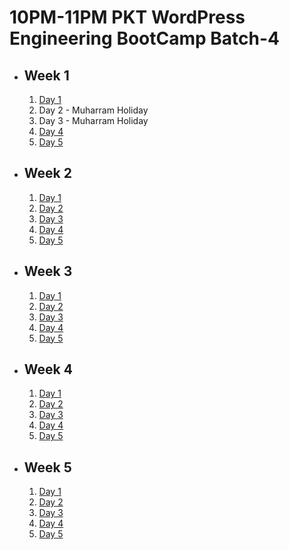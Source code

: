 # 10PM-11PM PKT WordPress Engineering BootCamp Batch-4

- ## Week 1

   1. [Day 1](https://www.facebook.com/iCodeguru/videos/1196606151374387)
   2. Day 2 - Muharram Holiday
   3. Day 3 - Muharram Holiday
   4. [Day 4](https://www.facebook.com/iCodeguru/videos/3823562941233808)
   5. [Day 5](https://www.facebook.com/iCodeguru/videos/1427243051326923)

- ## Week 2

   1. [Day 1](https://www.facebook.com/iCodeguru/videos/2151802771860884)
   2. [Day 2]()
   3. [Day 3](https://www.facebook.com/iCodeguru/videos/510239951402234)
   4. [Day 4](https://www.facebook.com/iCodeguru/videos/1005831757683334)
   5. [Day 5](https://www.facebook.com/iCodeguru/videos/475506798748942)

- ## Week 3

   1. [Day 1](https://www.facebook.com/iCodeguru/videos/1597270191001887)
   2. [Day 2](https://www.facebook.com/iCodeguru/videos/1630471097685690)
   3. [Day 3](https://www.facebook.com/iCodeguru/videos/1599192077606042)
   4. [Day 4](https://www.facebook.com/iCodeguru/videos/800969955556867)
   5. [Day 5](https://www.facebook.com/watch/?v=844089034493038)

- ## Week 4

   1. [Day 1]()
   2. [Day 2](https://www.facebook.com/iCodeguru/videos/1043735163768631)
   3. [Day 3](https://www.facebook.com/watch/?v=865160645666830)
   4. [Day 4](https://www.facebook.com/iCodeguru/videos/2265019617165355)
   5. [Day 5](https://www.facebook.com/iCodeguru/videos/384427337682698)

- ## Week 5

   1. [Day 1](https://www.facebook.com/iCodeguru/videos/1164183351335635)
   2. [Day 2](https://www.facebook.com/iCodeguru/videos/3228753150589438)
   3. [Day 3](https://www.facebook.com/iCodeguru/videos/1256994448620577)
   4. [Day 4](https://www.facebook.com/iCodeguru/videos/521042440496786)
   5. [Day 5]()

<!-- - ## Week 6

   1. [Day 1]()
   2. [Day 2](https://www.facebook.com/iCodeguru/videos/1195896761725846)
   3. [Day 3](https://www.facebook.com/iCodeguru/videos/1553821772153130)
   4. [Day 4](https://www.facebook.com/iCodeguru/videos/1238121997177898)
   5. [Day 5]() -->

<!-- - ## Week 

   1. [Day 1]()
   2. [Day 2]()
   3. [Day 3]()
   4. [Day 4]()
   5. [Day 5]() -->